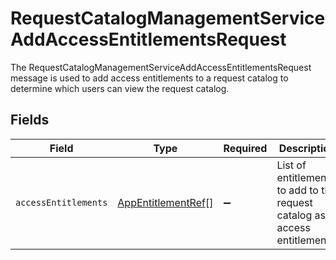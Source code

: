 # RequestCatalogManagementServiceAddAccessEntitlementsRequest

The RequestCatalogManagementServiceAddAccessEntitlementsRequest message is used to add access entitlements to a request
 catalog to determine which users can view the request catalog.


## Fields

| Field                                                                      | Type                                                                       | Required                                                                   | Description                                                                |
| -------------------------------------------------------------------------- | -------------------------------------------------------------------------- | -------------------------------------------------------------------------- | -------------------------------------------------------------------------- |
| `accessEntitlements`                                                       | [AppEntitlementRef](../../models/shared/appentitlementref.md)[]            | :heavy_minus_sign:                                                         | List of entitlements to add to the request catalog as access entitlements. |